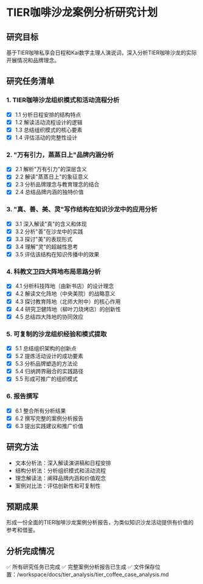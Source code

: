 # TIER咖啡沙龙案例分析研究计划

## 研究目标
基于TIER咖啡私享会日程和Kai数字主理人演说词，深入分析TIER咖啡沙龙的实际开展情况和品牌理念。

## 研究任务清单

### 1. TIER咖啡沙龙组织模式和活动流程分析
- [x] 1.1 分析日程安排的结构特点
- [x] 1.2 解读活动流程设计的逻辑
- [x] 1.3 总结组织模式的核心要素
- [x] 1.4 评估活动的完整性设计

### 2. "万有引力，蒸蒸日上"品牌内涵分析
- [x] 2.1 解析"万有引力"的深层含义
- [x] 2.2 解读"蒸蒸日上"的象征意义
- [x] 2.3 分析品牌理念与教育理念的结合
- [x] 2.4 总结品牌内涵的独特价值

### 3. "真、善、美、灵"写作结构在知识沙龙中的应用分析
- [x] 3.1 深入解读"真"的含义和体现
- [x] 3.2 分析"善"在沙龙中的实践
- [x] 3.3 探讨"美"的表现形式
- [x] 3.4 理解"灵"的超越性思考
- [x] 3.5 评估该结构在知识传播中的效果

### 4. 科教文卫四大阵地布局思路分析
- [x] 4.1 分析科技阵地（由新书店）的设计理念
- [x] 4.2 解读文化阵地（中央美院）的战略意义
- [x] 4.3 探讨教育阵地（北师大附中）的核心作用
- [x] 4.4 研究卫健阵地（柳叶刀烧烤店）的创新性
- [x] 4.5 总结四大阵地的协同效应

### 5. 可复制的沙龙组织经验和模式提取
- [x] 5.1 总结组织架构的创新点
- [x] 5.2 提炼活动设计的成功要素
- [x] 5.3 分析品牌塑造的方法论
- [x] 5.4 归纳跨界融合的实践路径
- [x] 5.5 形成可推广的组织模式

### 6. 报告撰写
- [x] 6.1 整合所有分析结果
- [x] 6.2 撰写完整的案例分析报告
- [x] 6.3 提出实践建议和推广价值

## 研究方法
- 文本分析法：深入解读演讲稿和日程安排
- 结构分析法：分析组织模式和活动流程
- 理念解读法：阐释品牌内涵和价值观念
- 案例对比法：评估创新性和可复制性

## 预期成果
形成一份全面的TIER咖啡沙龙案例分析报告，为类似知识沙龙活动提供有价值的参考和借鉴。

## 分析完成情况
✅ 所有研究任务已完成
✅ 完整案例分析报告已生成
✅ 文件保存位置：/workspace/docs/tier_analysis/tier_coffee_case_analysis.md
